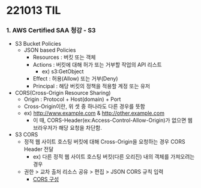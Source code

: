 # 221013 TIL
### 1. AWS Certified SAA 청강 - S3
* S3 Bucket Policies
    * JSON based Policies
        * Resources : 버킷 또는 객체
        * Actions : 버킷에 대해 허가 또는 거부할 작업의 API 리스트
            * ex) s3:GetObject
        * Effect : 허용(Allow) 또는 거부(Deny)
        * Principal : 해당 버킷의 정책을 적용할 계정 또는 유저
* CORS(Cross-Origin Resource Sharing)
    * Origin : Protocol + Host(domain) + Port
    * Cross-Origin이란, 위 셋 중 하나라도 다른 경우를 뜻함
    * ex) http://www.example.com & http://other.example.com
        * 이 때, CORS-Header(ex:Access-Control-Allow-Origin)가 없으면 웹 브라우저가 해당 요청을 차단함.
* S3 CORS
    * 정적 웹 사이트 호스팅 버킷에 대해 Cross-Origin을 요청하는 경우 CORS Header 전달
        * ex) 다른 정적 웹 사이트 호스팅 버킷(다른 오리진) 내의 객체를 가져오려는 경우
    * 권한 > 교차 출처 리소스 공유 > 편집 > JSON CORS 규칙 입력
        * [CORS 구성](https://docs.aws.amazon.com/AmazonS3/latest/userguide/ManageCorsUsing.html)